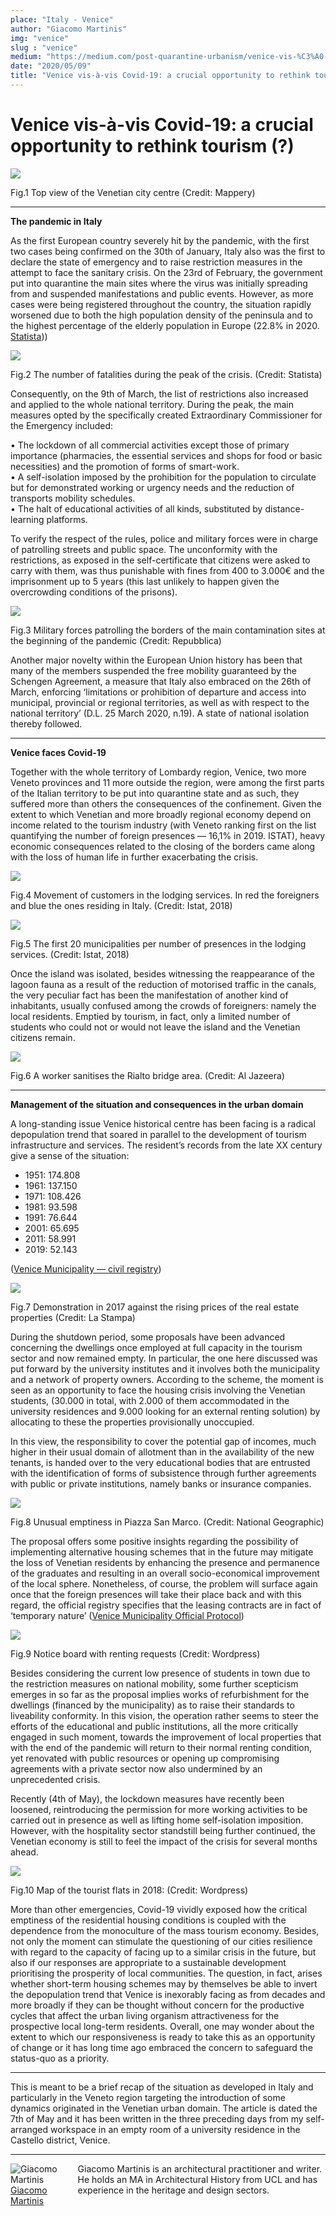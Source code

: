 ```yaml
---
place: "Italy - Venice"
author: "Giacomo Martinis"
img: "venice"
slug : "venice"
medium: "https://medium.com/post-quarantine-urbanism/venice-vis-%C3%A0-vis-covid-19-cad2b8e71e0a"
date: "2020/05/09"
title: "Venice vis-à-vis Covid-19: a crucial opportunity to rethink tourism (?)"
---
```


Venice vis-à-vis Covid-19: a crucial opportunity to rethink tourism (?)
===========================================================

<img class="s t u gp ai" src="https://miro.medium.com/max/1400/1*wf1zZX__ES1JbK6N8I0tTw.jpeg"/>

Fig.1 Top view of the Venetian city centre (Credit: Mappery)

* * *

**The pandemic in Italy**

As the first European country severely hit by the pandemic, with the first two cases being confirmed on the 30th of January, Italy also was the first to declare the state of emergency and to raise restriction measures in the attempt to face the sanitary crisis. On the 23rd of February, the government put into quarantine the main sites where the virus was initially spreading from and suspended manifestations and public events. However, as more cases were being registered throughout the country, the situation rapidly worsened due to both the high population density of the peninsula and to the highest percentage of the elderly population in Europe (22.8% in 2020. [Statista](https://www.statista.com/statistics/785104/elderly-population-in-italy/)))

<img class="s t u gp ai" src="https://miro.medium.com/max/1400/1*ta3zPQsJMtJbfA8z-D2r-w.jpeg"/>

Fig.2 The number of fatalities during the peak of the crisis. (Credit: Statista)

Consequently, on the 9th of March, the list of restrictions also increased and applied to the whole national territory. During the peak, the main measures opted by the specifically created Extraordinary Commissioner for the Emergency included:

• The lockdown of all commercial activities except those of primary importance (pharmacies, the essential services and shops for food or basic necessities) and the promotion of forms of smart-work.  
• A self-isolation imposed by the prohibition for the population to circulate but for demonstrated working or urgency needs and the reduction of transports mobility schedules.  
• The halt of educational activities of all kinds, substituted by distance-learning platforms.

To verify the respect of the rules, police and military forces were in charge of patrolling streets and public space. The unconformity with the restrictions, as exposed in the self-certificate that citizens were asked to carry with them, was thus punishable with fines from 400 to 3.000€ and the imprisonment up to 5 years (this last unlikely to happen given the overcrowding conditions of the prisons).

<img class="s t u gp ai" src="https://miro.medium.com/max/1400/1*zPT-AJZOglZxjqZ0ZNLSAA.jpeg"/>

Fig.3 Military forces patrolling the borders of the main contamination sites at the beginning of the pandemic (Credit: Repubblica)

Another major novelty within the European Union history has been that many of the members suspended the free mobility guaranteed by the Schengen Agreement, a measure that Italy also embraced on the 26th of March, enforcing ‘limitations or prohibition of departure and access into municipal, provincial or regional territories, as well as with respect to the national territory’ (D.L. 25 March 2020, n.19). A state of national isolation thereby followed.

* * *

**Venice faces Covid-19**

Together with the whole territory of Lombardy region, Venice, two more Veneto provinces and 11 more outside the region, were among the first parts of the Italian territory to be put into quarantine state and as such, they suffered more than others the consequences of the confinement. Given the extent to which Venetian and more broadly regional economy depend on income related to the tourism industry (with Veneto ranking first on the list quantifying the number of foreign presences — 16,1% in 2019. ISTAT), heavy economic consequences related to the closing of the borders came along with the loss of human life in further exacerbating the crisis.

<img class="s t u gp ai" src="https://miro.medium.com/max/1400/1*VrhOA9TUdrHIsQw0N9h7Mw.jpeg"/>

Fig.4 Movement of customers in the lodging services. In red the foreigners and blue the ones residing in Italy. (Credit: Istat, 2018)

<img class="s t u gp ai" src="https://miro.medium.com/max/1400/1*DMPtrntaxztWjr2ZrGTQbw.jpeg"/>

Fig.5 The first 20 municipalities per number of presences in the lodging services. (Credit: Istat, 2018)

Once the island was isolated, besides witnessing the reappearance of the lagoon fauna as a result of the reduction of motorised traffic in the canals, the very peculiar fact has been the manifestation of another kind of inhabitants, usually confused among the crowds of foreigners: namely the local residents. Emptied by tourism, in fact, only a limited number of students who could not or would not leave the island and the Venetian citizens remain.

<img class="s t u gp ai" src="https://miro.medium.com/max/1400/1*leqSug0zDNBxl53AeVGjSg.jpeg"/>

Fig.6 A worker sanitises the Rialto bridge area. (Credit: Al Jazeera)

* * *

**Management of the situation and consequences in the urban domain**

A long-standing issue Venice historical centre has been facing is a radical depopulation trend that soared in parallel to the development of tourism infrastructure and services. The resident’s records from the late XX century give a sense of the situation:

*   1951: 174.808
*   1961: 137.150
*   1971: 108.426
*   1981: 93.598
*   1991: 76.644
*   2001: 65.695
*   2011: 58.991
*   2019: 52.143

([Venice Municipality — civil registry](https://www.comune.venezia.it/it/content/serie-storiche))

<img class="s t u gp ai" src="https://miro.medium.com/max/1400/1*iew-oHeVfqb5zeolchA3aw.png"/>

Fig.7 Demonstration in 2017 against the rising prices of the real estate properties (Credit: La Stampa)

During the shutdown period, some proposals have been advanced concerning the dwellings once employed at full capacity in the tourism sector and now remained empty. In particular, the one here discussed was put forward by the university institutes and it involves both the municipality and a network of property owners. According to the scheme, the moment is seen as an opportunity to face the housing crisis involving the Venetian students, (30.000 in total, with 2.000 of them accommodated in the university residences and 9.000 looking for an external renting solution) by allocating to these the properties provisionally unoccupied.

In this view, the responsibility to cover the potential gap of incomes, much higher in their usual domain of allotment than in the availability of the new tenants, is handed over to the very educational bodies that are entrusted with the identification of forms of subsistence through further agreements with public or private institutions, namely banks or insurance companies.

<img class="s t u gp ai" src="https://miro.medium.com/max/1400/1*riQaEesAQAeyT3Dd4InmFw.jpeg"/>

Fig.8 Unusual emptiness in Piazza San Marco. (Credit: National Geographic)

The proposal offers some positive insights regarding the possibility of implementing alternative housing schemes that in the future may mitigate the loss of Venetian residents by enhancing the presence and permanence of the graduates and resulting in an overall socio-economical improvement of the local sphere. Nonetheless, of course, the problem will surface again once that the foreign presences will take their place back and with this regard, the official registry specifies that the leasing contracts are in fact of ‘temporary nature’ ([Venice Municipality Official Protocol](https://live.comune.venezia.it/node/35920))

<img class="s t u gp ai" src="https://miro.medium.com/max/1400/1*M-EbRqEMoISmbZffjvuDjg.jpeg"/>

Fig.9 Notice board with renting requests (Credit: Wordpress)

Besides considering the current low presence of students in town due to the restriction measures on national mobility, some further scepticism emerges in so far as the proposal implies works of refurbishment for the dwellings (financed by the municipality) as to raise their standards to liveability conformity. In this vision, the operation rather seems to steer the efforts of the educational and public institutions, all the more critically engaged in such moment, towards the improvement of local properties that with the end of the pandemic will return to their normal renting condition, yet renovated with public resources or opening up compromising agreements with a private sector now also undermined by an unprecedented crisis.

Recently (4th of May), the lockdown measures have recently been loosened, reintroducing the permission for more working activities to be carried out in presence as well as lifting home self-isolation imposition. However, with the hospitality sector standstill being further continued, the Venetian economy is still to feel the impact of the crisis for several months ahead.

<img class="s t u gp ai" src="https://miro.medium.com/max/1400/1*Z4NT1BC-zal3kZjG1rQgoA.jpeg"/>

Fig.10 Map of the tourist flats in 2018: (Credit: Wordpress)

More than other emergencies, Covid-19 vividly exposed how the critical emptiness of the residential housing conditions is coupled with the dependence from the monoculture of the mass tourism economy. Besides, not only the moment can stimulate the questioning of our cities resilience with regard to the capacity of facing up to a similar crisis in the future, but also if our responses are appropriate to a sustainable development prioritising the prosperity of local communities. The question, in fact, arises whether short-term housing schemes may by themselves be able to invert the depopulation trend that Venice is inexorably facing as from decades and more broadly if they can be thought without concern for the productive cycles that affect the urban living organism attractiveness for the prospective local long-term residents. Overall, one may wonder about the extent to which our responsiveness is ready to take this as an opportunity of change or it has long time ago embraced the concern to safeguard the status-quo as a priority.

* * *

This is meant to be a brief recap of the situation as developed in Italy and particularly in the Veneto region targeting the introduction of some dynamics originated in the Venetian urban domain. The article is dated the 7th of May and it has been written in the three preceding days from my self-arranged workspace in an empty room of a university residence in the Castello district, Venice.

* * *
  
<div style="display: flex; justify-content: space-between">
    <div style="margin-right: 1rem">
        <img src="https://miro.medium.com/fit/c/96/96/2*XCJ1GorAhlvsD6Ih9LFhbQ.jpeg" alt="Giacomo Martinis">
        <a href="https://medium.com/@gcm.martinis?source=post_page-----cad2b8e71e0a----------------------">Giacomo Martinis</a>
    </div>
    <div>
        Giacomo Martinis is an architectural practitioner and writer. He holds an MA in Architectural History from UCL and has experience in the heritage and design sectors.
    </div>
</div>